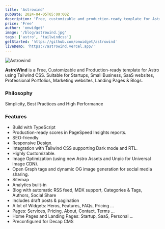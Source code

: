 ```yaml
---
title: 'Astrowind'
pubDate: 2024-04-05T05:00:00Z
description: 'Free, customizable and production-ready template for Astro using Tailwind CSS.'
price: 'Free'
author: 'onwidget'
image: '/blog/astrowind.jpg'
tags: ['astro', 'tailwindcss']
getStarted: 'https://github.com/onwidget/astrowind'
liveDemo: 'https://astrowind.vercel.app/'
---
```

![Astrowind](/blog/astrowind.jpg)

**AstroWind** is a Free, Customizable and Production-ready template for Astro using Tailwind CSS. Suitable for Startups, Small Business, SaaS websites, Professional Portfolios, Marketing websites, Landing Pages & Blogs.

### Philosophy
Simplicity, Best Practices and High Performance

### Features

- Build with TypeScript
- Production-ready scores in PageSpeed Insights reports.
- SEO-friendly
- Responsive Design.
- Integration with Tailwind CSS supporting Dark mode and RTL.
- Highly Customizable.
- Image Optimization (using new Astro Assets and Unpic for Universal image CDN).
- Open Graph tags and dynamic OG image generation for social media sharing.
- Sitemap
- Analytics built-in
- Blog with automatic RSS feed, MDX support, Categories &amp; Tags, Authors, Social Share
- Includes draft posts &amp; pagination
- A lot of Widgets: Heros, Features, FAQs, Pricing ...
- Pages: Services, Pricing, About, Contact, Terms ...
- Home Pages and Landing Pages: Startup, SaaS, Personal ...
- Preconfigured for Decap CMS